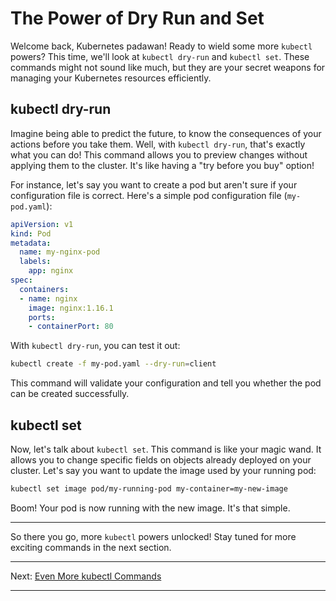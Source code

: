 # The Power of Dry Run and Set

Welcome back, Kubernetes padawan! Ready to wield some more `kubectl` powers? This time, we'll look at `kubectl dry-run` and `kubectl set`. These commands might not sound like much, but they are your secret weapons for managing your Kubernetes resources efficiently.

## kubectl dry-run

Imagine being able to predict the future, to know the consequences of your actions before you take them. Well, with `kubectl dry-run`, that's exactly what you can do! This command allows you to preview changes without applying them to the cluster. It's like having a "try before you buy" option!

For instance, let's say you want to create a pod but aren't sure if your configuration file is correct. Here's a simple pod configuration file (`my-pod.yaml`):

```yaml
apiVersion: v1
kind: Pod
metadata:
  name: my-nginx-pod
  labels:
    app: nginx
spec:
  containers:
  - name: nginx
    image: nginx:1.16.1
    ports:
    - containerPort: 80
```

With `kubectl dry-run`, you can test it out:

```bash
kubectl create -f my-pod.yaml --dry-run=client
```

This command will validate your configuration and tell you whether the pod can be created successfully.

## kubectl set

Now, let's talk about `kubectl set`. This command is like your magic wand. It allows you to change specific fields on objects already deployed on your cluster. Let's say you want to update the image used by your running pod:

```bash
kubectl set image pod/my-running-pod my-container=my-new-image
```

Boom! Your pod is now running with the new image. It's that simple.

---

So there you go, more `kubectl` powers unlocked! Stay tuned for more exciting commands in the next section.

---

Next: [Even More kubectl Commands](slide-4.md)

---
